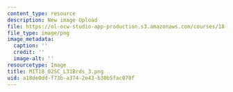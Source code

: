 ```yaml
---
content_type: resource
description: New image Upload
file: https://ol-ocw-studio-app-production.s3.amazonaws.com/courses/18-02sc-multivariable-calculus-fall-2010/a18de0ddf73ba3742e43b30b5fac070f_MIT18_02SC_L31Brds_3.png
file_type: image/png
image_metadata:
  caption: ''
  credit: ''
  image-alt: ''
resourcetype: Image
title: MIT18_02SC_L31Brds_3.png
uid: a18de0dd-f73b-a374-2e43-b30b5fac070f
---
```

